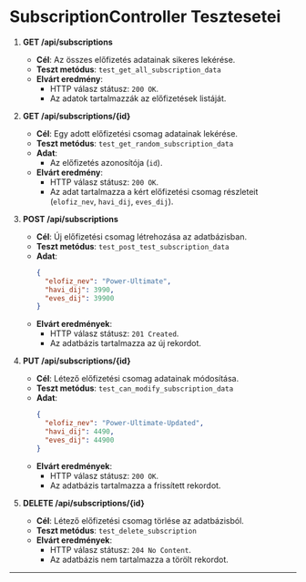 # SubscriptionController Tesztesetei

1. **GET /api/subscriptions**

   - **Cél**: Az összes előfizetés adatainak sikeres lekérése.
   - **Teszt metódus**: `test_get_all_subscription_data`
   - **Elvárt eredmény**:
     - HTTP válasz státusz: `200 OK`.
     - Az adatok tartalmazzák az előfizetések listáját.

2. **GET /api/subscriptions/{id}**

   - **Cél**: Egy adott előfizetési csomag adatainak lekérése.
   - **Teszt metódus**: `test_get_random_subscription_data`
   - **Adat**:
     - Az előfizetés azonosítója (`id`).
   - **Elvárt eredmény**:
     - HTTP válasz státusz: `200 OK`.
     - Az adat tartalmazza a kért előfizetési csomag részleteit (`elofiz_nev`, `havi_dij`, `eves_dij`).

3. **POST /api/subscriptions**

   - **Cél**: Új előfizetési csomag létrehozása az adatbázisban.
   - **Teszt metódus**: `test_post_test_subscription_data`
   - **Adat**:
     ```json
     {
       "elofiz_nev": "Power-Ultimate",
       "havi_dij": 3990,
       "eves_dij": 39900
     }
     ```
   - **Elvárt eredmények**:
     - HTTP válasz státusz: `201 Created`.
     - Az adatbázis tartalmazza az új rekordot.

4. **PUT /api/subscriptions/{id}**

   - **Cél**: Létező előfizetési csomag adatainak módosítása.
   - **Teszt metódus**: `test_can_modify_subscription_data`
   - **Adat**:
     ```json
     {
       "elofiz_nev": "Power-Ultimate-Updated",
       "havi_dij": 4490,
       "eves_dij": 44900
     }
     ```
   - **Elvárt eredmények**:
     - HTTP válasz státusz: `200 OK`.
     - Az adatbázis tartalmazza a frissített rekordot.

5. **DELETE /api/subscriptions/{id}**

   - **Cél**: Létező előfizetési csomag törlése az adatbázisból.
   - **Teszt metódus**: `test_delete_subscription`
   - **Elvárt eredmények**:
     - HTTP válasz státusz: `204 No Content`.
     - Az adatbázis nem tartalmazza a törölt rekordot.

---